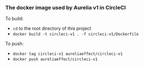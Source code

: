 ### The docker image used by Aurelia v1 in CircleCI

To build:
- `cd` to the root directory of this project
- `docker build -t circleci-v1 . -f circleci-v1/Dockerfile`

To push:
- `docker tag circleci-v1 aureliaeffect/circleci-v1`
- `docker push aureliaeffect/circleci-v1`